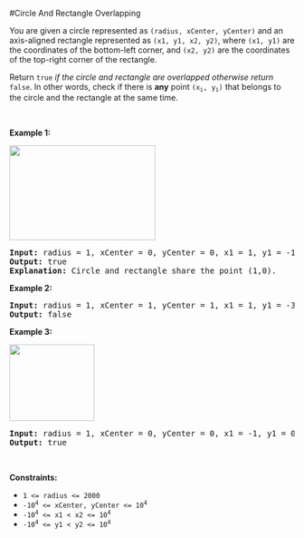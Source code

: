 #Circle And Rectangle Overlapping
<p>You are given a circle represented as <code>(radius, xCenter, yCenter)</code> and an axis-aligned rectangle represented as <code>(x1, y1, x2, y2)</code>, where <code>(x1, y1)</code> are the coordinates of the bottom-left corner, and <code>(x2, y2)</code> are the coordinates of the top-right corner of the rectangle.</p>
<p>Return <code>true</code><em> if the circle and rectangle are overlapped otherwise return </em><code>false</code>. In other words, check if there is <strong>any</strong> point <code>(x<sub>i</sub>, y<sub>i</sub>)</code> that belongs to the circle and the rectangle at the same time.</p>
<p> </p>
<p><strong class="example">Example 1:</strong></p>
<img alt="" src="https://assets.leetcode.com/uploads/2020/02/20/sample_4_1728.png" style="width:258px;height:167px"/>
<pre><strong>Input:</strong> radius = 1, xCenter = 0, yCenter = 0, x1 = 1, y1 = -1, x2 = 3, y2 = 1
<strong>Output:</strong> true
<strong>Explanation:</strong> Circle and rectangle share the point (1,0).
</pre>
<p><strong class="example">Example 2:</strong></p>
<pre><strong>Input:</strong> radius = 1, xCenter = 1, yCenter = 1, x1 = 1, y1 = -3, x2 = 2, y2 = -1
<strong>Output:</strong> false
</pre>
<p><strong class="example">Example 3:</strong></p>
<img alt="" src="https://assets.leetcode.com/uploads/2020/02/20/sample_2_1728.png" style="width:150px;height:135px"/>
<pre><strong>Input:</strong> radius = 1, xCenter = 0, yCenter = 0, x1 = -1, y1 = 0, x2 = 0, y2 = 1
<strong>Output:</strong> true
</pre>
<p> </p>
<p><strong>Constraints:</strong></p>
<ul>
<li><code>1 &lt;= radius &lt;= 2000</code></li>
<li><code>-10<sup>4</sup> &lt;= xCenter, yCenter &lt;= 10<sup>4</sup></code></li>
<li><code>-10<sup>4</sup> &lt;= x1 &lt; x2 &lt;= 10<sup>4</sup></code></li>
<li><code>-10<sup>4</sup> &lt;= y1 &lt; y2 &lt;= 10<sup>4</sup></code></li>
</ul>
